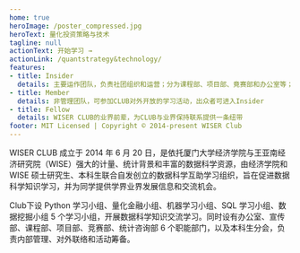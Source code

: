```yaml
---
home: true
heroImage: /poster_compressed.jpg
heroText: 量化投资策略与技术
tagline: null
actionText: 开始学习 →
actionLink: /quantstrategy&technology/
features:
- title: Insider
  details: 主要运作团队，负责社团组织和运营；分为课程部、项目部、竟赛部和办公室等；团队精神：Passion Curious Analytical
- title: Member
  details: 非管理团队，可参加CLUB对外开放的学习活动，出众者可进入Insider
- title: Fellow
  details: WISER CLUB的业界前辈，为CLUB与业界保持联系提供一条纽带
footer: MIT Licensed | Copyright © 2014-present WISER Club
---
```


WISER CLUB 成立于 2014 年 6 月 20 日，是依托厦门大学经济学院与王亚南经济研究院（WISE）强大的计量、统计背景和丰富的数据科学资源，由经济学院和WISE 硕士研究生、本科生联合自发创立的数据科学互助学习组织，旨在促进数据科学知识学习，并为同学提供学界业界发展信息和交流机会。

Club下设 Python 学习小组、量化金融小组、机器学习小组、SQL 学习小组、数据挖掘小组 5 个学习小组，开展数据科学知识交流学习。同时设有办公室、宣传部、课程部、项目部、竞赛部、统计咨询部 6 个职能部门，以及本科生分会，负责内部管理、对外联络和活动筹备。